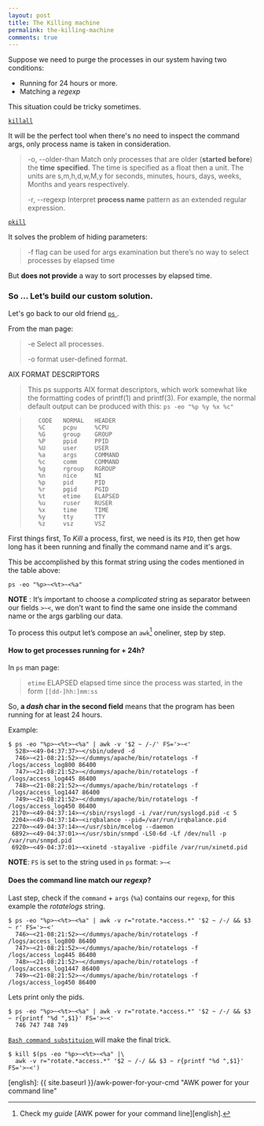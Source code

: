 ```yaml
---
layout: post
title: The Killing machine
permalink: the-killing-machine
comments: true
---
```


Suppose we need to purge the processes in our system having two conditions:

- Running for  24 hours or more.
- Matching a _regexp_

This situation could be tricky sometimes.

[`killall` ](http://man7.org/linux/man-pages/man1/killall.1.html)

It will be the perfect tool when there's no need to inspect the command args, only process name is taken in consideration.

> -o, --older-than
>       Match only processes that are older (**started before**) the **time**
>       **specified**.  The time is specified as a float then a unit.  The
>       units are s,m,h,d,w,M,y for seconds, minutes, hours, days,
>       weeks, Months and years respectively.
>
> -r, --regexp
>       Interpret **process name** pattern as an extended regular expression.

[`pkill` ](http://man7.org/linux/man-pages/man1/pkill.1.html)

It solves the problem of  hiding parameters:

> -f flag can be used for args examination but there’s no way to select processes by elapsed time

But **does not provide** a way to sort processes by elapsed time.


### So ... Let’s build our custom solution.

Let's go back to our old friend [`ps` ](http://man7.org/linux/man-pages/man1/ps.1.html).

From the man page:

> -e              Select all processes.
>
> -o format       user-defined format.


AIX FORMAT DESCRIPTORS

>  This ps supports AIX format descriptors, which work somewhat like the formatting codes of printf(1) and printf(3).
>  For example, the normal default output can be produced with this:
>   `ps -eo "%p %y %x %c"`

>        CODE   NORMAL   HEADER
>        %C     pcpu     %CPU
>        %G     group    GROUP
>        %P     ppid     PPID
>        %U     user     USER
>        %a     args     COMMAND
>        %c     comm     COMMAND
>        %g     rgroup   RGROUP
>        %n     nice     NI
>        %p     pid      PID
>        %r     pgid     PGID
>        %t     etime    ELAPSED
>        %u     ruser    RUSER
>        %x     time     TIME
>        %y     tty      TTY
>        %z     vsz      VSZ

First things first, To _Kill_ a process, first, we need is its `PID`, then get how long has it been running and finally the command name and it's args.

This be accomplished by this format string using the codes mentioned in the table above:

`ps -eo "%p>~<%t>~<%a"`

**NOTE** : It’s important to choose a _complicated_ string as separator between our fields `>~<`, we don't want to find the same one inside the command name or the args garbling our data.


To process this output let’s compose an `awk`[^1] oneliner, step by step.

#### How to get processes running for + 24h?

In `ps` man page:

> `etime`  ELAPSED  elapsed time since the process was started, in the form `[[dd-]hh:]mm:ss`

So, **a _dash_ char in the second field** means that the program has been running for at least 24  hours.

Example:

```
$ ps -eo "%p>~<%t>~<%a" | awk -v '$2 ~ /-/' FS='>~<'
  528>~<49-04:37:37>~</sbin/udevd -d
  746>~<21-08:21:52>~</dummys/apache/bin/rotatelogs -f /logs/access_log800 86400
  747>~<21-08:21:52>~</dummys/apache/bin/rotatelogs -f /logs/access_log445 86400
  748>~<21-08:21:52>~</dummys/apache/bin/rotatelogs -f /logs/access_log1447 86400
  749>~<21-08:21:52>~</dummys/apache/bin/rotatelogs -f /logs/access_log450 86400
 2170>~<49-04:37:14>~</sbin/rsyslogd -i /var/run/syslogd.pid -c 5
 2204>~<49-04:37:14>~<irqbalance --pid=/var/run/irqbalance.pid
 2270>~<49-04:37:14>~</usr/sbin/mcelog --daemon
 6892>~<49-04:37:01>~</usr/sbin/snmpd -LS0-6d -Lf /dev/null -p /var/run/snmpd.pid
 6920>~<49-04:37:01>~<xinetd -stayalive -pidfile /var/run/xinetd.pid
```

**NOTE**: `FS` is set to the string used in `ps` format: `>~<`

#### Does the command line match our *regexp*?

Last step,  check if the `command` + `args` (`%a`) contains our `regexp`, for this example the *rotatelogs* string.

```
$ ps -eo "%p>~<%t>~<%a" | awk -v r="rotate.*access.*" '$2 ~ /-/ && $3 ~ r' FS='>~<'
  746>~<21-08:21:52>~</dummys/apache/bin/rotatelogs -f /logs/access_log800 86400
  747>~<21-08:21:52>~</dummys/apache/bin/rotatelogs -f /logs/access_log445 86400
  748>~<21-08:21:52>~</dummys/apache/bin/rotatelogs -f /logs/access_log1447 86400
  749>~<21-08:21:52>~</dummys/apache/bin/rotatelogs -f /logs/access_log450 86400
```

Lets print only the pids.


```
$ ps -eo "%p>~<%t>~<%a" | awk -v r="rotate.*access.*" '$2 ~ /-/ && $3 ~ r{printf "%d ",$1}' FS='>~<'
  746 747 748 749
```

[`Bash command substituion` ](https://www.gnu.org/software/bash/manual/bashref.html#Command-Substitution) will make the final trick.

```
$ kill $(ps -eo "%p>~<%t>~<%a" |\
  awk -v r="rotate.*access.*" '$2 ~ /-/ && $3 ~ r{printf "%d ",$1}' FS='>~<')
```

[^1]: Check my *guide* [AWK power for your command line][english].

[english]: {{ site.baseurl }}/awk-power-for-your-cmd "AWK power for your command line"
